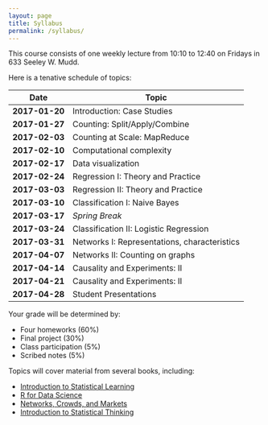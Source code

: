 ```yaml
---
layout: page
title: Syllabus
permalink: /syllabus/
---
```


This course consists of one weekly lecture from 10:10 to 12:40 on Fridays in 633 Seeley W. Mudd.

Here is a tenative schedule of topics:

|Date|Topic|
|----|-----|
|**2017-01-20**| Introduction: Case Studies |
|**2017-01-27**| Counting: Split/Apply/Combine |
|**2017-02-03**| Counting at Scale: MapReduce |
|**2017-02-10**| Computational complexity |
|**2017-02-17**| Data visualization |
|**2017-02-24**| Regression I: Theory and Practice |
|**2017-03-03**| Regression II: Theory and Practice |
|**2017-03-10**| Classification I: Naive Bayes |
|**2017-03-17**| *Spring Break*|
|**2017-03-24**| Classification II: Logistic Regression |
|**2017-03-31**| Networks I: Representations, characteristics |
|**2017-04-07**| Networks II: Counting on graphs |
|**2017-04-14**| Causality and Experiments: II |
|**2017-04-21**| Causality and Experiments: II |
|**2017-04-28**| Student Presentations|

Your grade will be determined by:
  * Four homeworks (60%)
  * Final project (30%)
  * Class participation (5%)
  * Scribed notes (5%)

Topics will cover material from several books, including:
  * [Introduction to Statistical Learning](http://www-bcf.usc.edu/~gareth/ISL/)
  * [R for Data Science](http://r4ds.had.co.nz/)
  * [Networks, Crowds, and Markets](http://www.cs.cornell.edu/home/kleinber/networks-book/)
  * [Introduction to Statistical Thinking](http://pluto.huji.ac.il/~msby/StatThink/index.html)

